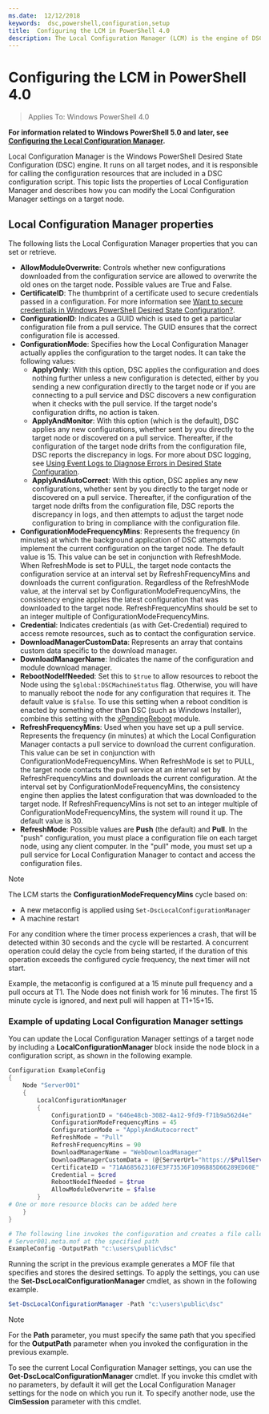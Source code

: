 ```yaml
---
ms.date:  12/12/2018
keywords:  dsc,powershell,configuration,setup
title:  Configuring the LCM in PowerShell 4.0
description: The Local Configuration Manager (LCM) is the engine of DSC. The LCM runs on every target node and is responsible for parsing and applying configurations that are sent to the node.
---
```

# Configuring the LCM in PowerShell 4.0

>Applies To: Windows PowerShell 4.0

**For information related to Windows PowerShell 5.0 and later, see
[Configuring the Local Configuration Manager](metaConfig.md).**

Local Configuration Manager is the Windows PowerShell Desired State Configuration (DSC) engine. It
runs on all target nodes, and it is responsible for calling the configuration resources that are
included in a DSC configuration script. This topic lists the properties of Local Configuration
Manager and describes how you can modify the Local Configuration Manager settings on a target node.

## Local Configuration Manager properties

The following lists the Local Configuration Manager properties that you can set or retrieve.

- **AllowModuleOverwrite**: Controls whether new configurations downloaded from the configuration
  service are allowed to overwrite the old ones on the target node. Possible values are True and
  False.
- **CertificateID**: The thumbprint of a certificate used to secure credentials passed in a
  configuration. For more information see
  [Want to secure credentials in Windows PowerShell Desired State Configuration?](https://devblogs.microsoft.com/powershell/want-to-secure-credentials-in-windows-powershell-desired-state-configuration/).
- **ConfigurationID**: Indicates a GUID which is used to get a particular configuration file from a
  pull service. The GUID ensures that the correct configuration file is accessed.
- **ConfigurationMode**: Specifies how the Local Configuration Manager actually applies the
  configuration to the target nodes. It can take the following values:
  - **ApplyOnly**: With this option, DSC applies the configuration and does nothing further unless a
    new configuration is detected, either by you sending a new configuration directly to the target
    node or if you are connecting to a pull service and DSC discovers a new configuration when it
    checks with the pull service. If the target node's configuration drifts, no action is taken.
  - **ApplyAndMonitor**: With this option (which is the default), DSC applies any new
    configurations, whether sent by you directly to the target node or discovered on a pull service.
    Thereafter, if the configuration of the target node drifts from the configuration file, DSC
    reports the discrepancy in logs. For more about DSC logging, see
    [Using Event Logs to Diagnose Errors in Desired State Configuration](https://devblogs.microsoft.com/powershell/using-event-logs-to-diagnose-errors-in-desired-state-configuration/).
  - **ApplyAndAutoCorrect**: With this option, DSC applies any new configurations, whether sent by
    you directly to the target node or discovered on a pull service. Thereafter, if the
    configuration of the target node drifts from the configuration file, DSC reports the discrepancy
    in logs, and then attempts to adjust the target node configuration to bring in compliance with
    the configuration file.
- **ConfigurationModeFrequencyMins**: Represents the frequency (in minutes) at which the background
  application of DSC attempts to implement the current configuration on the target node. The default
  value is 15. This value can be set in conjunction with RefreshMode. When RefreshMode is set to
  PULL, the target node contacts the configuration service at an interval set by
  RefreshFrequencyMins and downloads the current configuration. Regardless of the RefreshMode value,
  at the interval set by ConfigurationModeFrequencyMins, the consistency engine applies the latest
  configuration that was downloaded to the target node. RefreshFrequencyMins should be set to an
  integer multiple of ConfigurationModeFrequencyMins.
- **Credential**: Indicates credentials (as with Get-Credential) required to access remote
  resources, such as to contact the configuration service.
- **DownloadManagerCustomData**: Represents an array that contains custom data specific to the
  download manager.
- **DownloadManagerName**: Indicates the name of the configuration and module download manager.
- **RebootNodeIfNeeded**: Set this to `$true` to allow resources to reboot the Node using the
  `$global:DSCMachineStatus` flag. Otherwise, you will have to manually reboot the node for any
  configuration that requires it. The default value is `$false`. To use this setting when a reboot
  condition is enacted by something other than DSC (such as Windows Installer), combine this setting
  with the [xPendingReboot](https://github.com/powershell/xpendingreboot) module.
- **RefreshFrequencyMins**: Used when you have set up a pull service. Represents the frequency (in
  minutes) at which the Local Configuration Manager contacts a pull service to download the current
  configuration. This value can be set in conjunction with ConfigurationModeFrequencyMins. When
  RefreshMode is set to PULL, the target node contacts the pull service at an interval set by
  RefreshFrequencyMins and downloads the current configuration. At the interval set by
  ConfigurationModeFrequencyMins, the consistency engine then applies the latest configuration that
  was downloaded to the target node. If RefreshFrequencyMins is not set to an integer multiple of
  ConfigurationModeFrequencyMins, the system will round it up. The default value is 30.
- **RefreshMode**: Possible values are **Push** (the default) and **Pull**. In the "push"
  configuration, you must place a configuration file on each target node, using any client computer.
  In the "pull" mode, you must set up a pull service for Local Configuration Manager to contact and
  access the configuration files.

> [!NOTE]
> The LCM starts the **ConfigurationModeFrequencyMins** cycle based on:
>
> - A new metaconfig is applied using `Set-DscLocalConfigurationManager`
> - A machine restart
>
> For any condition where the timer process experiences a crash, that will be detected within 30
> seconds and the cycle will be restarted. A concurrent operation could delay the cycle from being
> started, if the duration of this operation exceeds the configured cycle frequency, the next timer
> will not start.
>
> Example, the metaconfig is configured at a 15 minute pull frequency and a pull occurs at T1. The
> Node does not finish work for 16 minutes. The first 15 minute cycle is ignored, and next pull will
> happen at T1+15+15.

### Example of updating Local Configuration Manager settings

You can update the Local Configuration Manager settings of a target node by including a
**LocalConfigurationManager** block inside the node block in a configuration script, as shown in the
following example.

```powershell
Configuration ExampleConfig
{
    Node "Server001"
    {
        LocalConfigurationManager
        {
            ConfigurationID = "646e48cb-3082-4a12-9fd9-f71b9a562d4e"
            ConfigurationModeFrequencyMins = 45
            ConfigurationMode = "ApplyAndAutocorrect"
            RefreshMode = "Pull"
            RefreshFrequencyMins = 90
            DownloadManagerName = "WebDownloadManager"
            DownloadManagerCustomData = (@{ServerUrl="https://$PullService/psdscpullserver.svc"})
            CertificateID = "71AA68562316FE3F73536F1096B85D66289ED60E"
            Credential = $cred
            RebootNodeIfNeeded = $true
            AllowModuleOverwrite = $false
        }
# One or more resource blocks can be added here
    }
}

# The following line invokes the configuration and creates a file called
# Server001.meta.mof at the specified path
ExampleConfig -OutputPath "c:\users\public\dsc"
```

Running the script in the previous example generates a MOF file that specifies and stores the
desired settings. To apply the settings, you can use the **Set-DscLocalConfigurationManager**
cmdlet, as shown in the following example.

```powershell
Set-DscLocalConfigurationManager -Path "c:\users\public\dsc"
```

> [!NOTE]
> For the **Path** parameter, you must specify the same path that you specified for the
> **OutputPath** parameter when you invoked the configuration in the previous example.

To see the current Local Configuration Manager settings, you can use the
**Get-DscLocalConfigurationManager** cmdlet. If you invoke this cmdlet with no parameters, by
default it will get the Local Configuration Manager settings for the node on which you run it. To
specify another node, use the **CimSession** parameter with this cmdlet.

